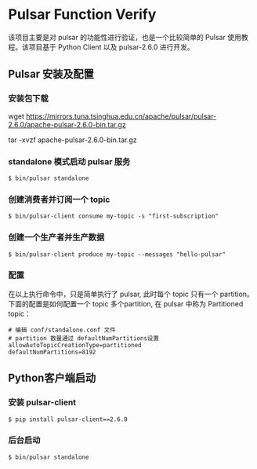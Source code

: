 # Pulsar Function Verify
  该项目主要是对 pulsar 的功能性进行验证，也是一个比较简单的 Pulsar 使用教程。该项目基于 Python Client 以及 pulsar-2.6.0 进行开发。

## Pulsar 安装及配置

### 安装包下载
wget https://mirrors.tuna.tsinghua.edu.cn/apache/pulsar/pulsar-2.6.0/apache-pulsar-2.6.0-bin.tar.gz
 
tar -xvzf apache-pulsar-2.6.0-bin.tar.gz

### standalone 模式启动 pulsar 服务
```
$ bin/pulsar standalone
```
### 创建消费者并订阅一个 topic
```
$ bin/pulsar-client consume my-topic -s "first-subscription"
```
### 创建一个生产者并生产数据
```
$ bin/pulsar-client produce my-topic --messages "hello-pulsar"
```

### 配置

在以上执行命令中，只是简单执行了 pulsar, 此时每个 topic 只有一个 partition。下面的配置是如何配置一个 topic 多个partition, 在 pulsar 中称为 Partitioned topic：
```
# 编辑 conf/standalone.conf 文件
# partition 数量通过 defaultNumPartitions设置
allowAutoTopicCreationType=partitioned
defaultNumPartitions=8192
```

## Python客户端启动
### 安装 pulsar-client
```
$ pip install pulsar-client==2.6.0
```
### 后台启动
```
$ bin/pulsar standalone
```